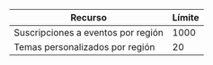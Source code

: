 | Recurso | Límite |
| --- | --- |
| Suscripciones a eventos por región |1000 |
| Temas personalizados por región |20 | |